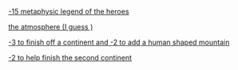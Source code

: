 [-15 metaphysic legend of the heroes ](https://www.reddit.com/r/GodhoodWB/comments/foo57w/endless_pantheon_turn_1/flgnymn/?utm_source=share&utm_medium=ios_app&utm_name=iossmf)

[the atmosphere (I guess ) ](https://www.reddit.com/r/GodhoodWB/comments/foo57w/endless_pantheon_turn_1/flgswg4/?utm_source=share&utm_medium=ios_app&utm_name=iossmf)

[-3 to finish off a continent and -2 to add a human shaped mountain ](https://www.reddit.com/r/GodhoodWB/comments/foo57w/endless_pantheon_turn_1/flhb0t2/?utm_source=share&utm_medium=ios_app&utm_name=iossmf)

[-2 to help finish the second continent ](https://www.reddit.com/r/GodhoodWB/comments/foo57w/endless_pantheon_turn_1/flm5rg6/?utm_source=share&utm_medium=ios_app&utm_name=iossmf)